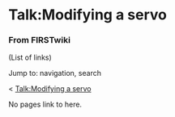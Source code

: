 # Talk:Modifying a servo

### From FIRSTwiki

(List of links)

Jump to: navigation, search

&lt; [Talk:Modifying a
servo](/index.php?title=Talk:Modifying_a_servo&redirect=no "Talk:Modifying a
servo" )  

No pages link to here.

